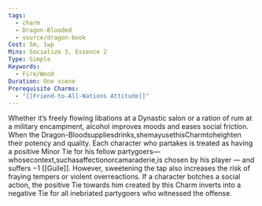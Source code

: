 ```yaml
---
tags:
  - charm
  - Dragon-Blooded
  - source/dragon-book
Cost: 5m, 1wp
Mins: Socialize 3, Essence 2
Type: Simple
Keywords:
  - Fire/Wood
Duration: One scene
Prerequisite Charms:
  - "[[Friend-to-All-Nations Attitude]]"
---
```

Whether it’s freely flowing libations at a Dynastic salon or a ration of rum at a military encampment, alcohol improves moods and eases social friction. When the Dragon-Bloodsuppliesdrinks,shemayusethisCharmtoheighten their potency and quality. Each character who partakes is treated as having a positive Minor Tie for his fellow partygoers—whosecontext,suchasaffectionorcamaraderie,is chosen by his player — and suffers −1 [[Guile]]. However, sweetening the tap also increases the risk of fraying tempers or violent overreactions. If a character botches a social action, the positive Tie towards him created by this Charm inverts into a negative Tie for all inebriated partygoers who witnessed the offense.
